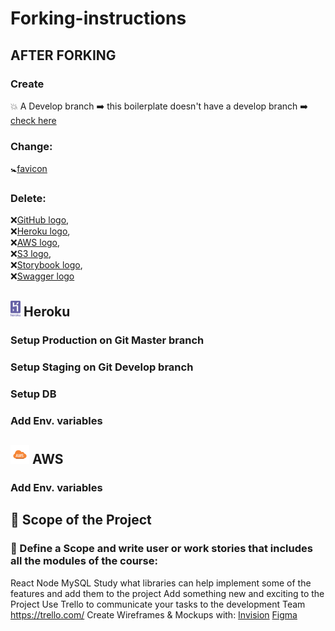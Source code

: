 # Forking-instructions

## AFTER FORKING


### Create 
💥 A Develop branch ➡️ this boilerplate doesn't have a develop branch ➡️ [check here](https://github.com/HackYourFuture-CPH/boilerplate-for-fp/branches)


### Change:
🚼[favicon](https://github.com/HackYourFuture-CPH/boilerplate-for-fp/blob/master/public/favicon.ico)

### Delete: 
❌[GitHub logo](https://github.com/HackYourFuture-CPH/boilerplate-for-fp/blob/master/git-logo.png),  
❌[Heroku logo](https://github.com/HackYourFuture-CPH/boilerplate-for-fp/blob/master/heroku-logo.svg),   
❌[AWS logo](https://github.com/HackYourFuture-CPH/boilerplate-for-fp/blob/master/aws.svg),  
❌[S3 logo](https://github.com/HackYourFuture-CPH/boilerplate-for-fp/blob/master/s3.png),  
❌[Storybook logo](https://github.com/HackYourFuture-CPH/boilerplate-for-fp/blob/master/storybook.svg),   
❌[Swagger logo](https://github.com/HackYourFuture-CPH/boilerplate-for-fp/blob/master/swagger-logo.png)  


## <img width=16px height=25px src="/heroku-logo.svg"  alt="Heroku logo"></a> Heroku

### Setup Production on Git Master branch
### Setup Staging on Git Develop branch
### Setup DB
### Add Env. variables


##  <img width=30px height=30x src="/aws.svg" alt="AWS logo"></a> AWS
### Add Env. variables

## 🎯 Scope of the Project 
### 🧭 Define a Scope and write user or work stories that includes all the modules of the course:
  React
  Node
  MySQL
  Study what libraries can help implement some of the features and add them to the project
  Add something new and exciting to the Project
  Use Trello to communicate your tasks to the development Team https://trello.com/
  Create Wireframes & Mockups with:
       [Invision](https://www.invisionapp.com/)
       [Figma](https://www.figma.com/)

